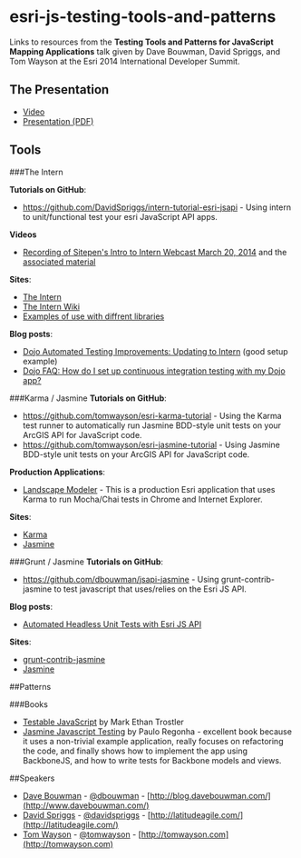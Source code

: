esri-js-testing-tools-and-patterns
==================================

Links to resources from the **Testing Tools and Patterns for JavaScript Mapping Applications** talk given by Dave Bouwman, David Spriggs, and Tom Wayson at the Esri 2014 International Developer Summit.

## The Presentation
- [Video](http://video.esri.com/watch/3432/testing-tools-_and_-patterns-for-javascript-mapping-apps)
- [Presentation (PDF)](https://s3.amazonaws.com/webapps.esri.com/esri-proceedings/devsummit14/papers/dev-058.pdf)

## Tools

###The Intern

**Tutorials on GitHub**:
- https://github.com/DavidSpriggs/intern-tutorial-esri-jsapi - Using intern to unit/functional test your esri JavaScript API apps.

**Videos**
- [Recording of Sitepen's Intro to Intern Webcast March 20, 2014](https://meetings.webex.com/collabs/files/viewRecording?encryptData=1_E9BC23CC2052E70E0539EE57D79D73EF21912860E943419F8E5FB24D5DE5AC90B2A7BEB155F8AC49E792B490B13F29CE8EBB6DE23F80D99F9DB4648D9BF12E12A12665F3BAA1542C862030C9C34EDF24_64DB221A6C18E7D664F738FF7C8341B25B7840E4) and the [associated material](https://gist.github.com/dylans/94252f74f51e9b0102ac)

**Sites**:
- [The Intern](http://theintern.io/)
- [The Intern Wiki](https://github.com/theintern/intern/wiki)
- [Examples of use with diffrent libraries](https://github.com/theintern/intern-examples)

**Blog posts**:
- [Dojo Automated Testing Improvements: Updating to Intern](http://www.sitepen.com/blog/2014/02/18/dojo-automated-testing-improvements-updating-to-intern/) (good setup example)
- [Dojo FAQ: How do I set up continuous integration testing with my Dojo app?](http://www.sitepen.com/blog/2014/02/12/dojo-faq-how-do-i-setup-continuous-integration-testing-with-my-dojo-app/)

###Karma / Jasmine
**Tutorials on GitHub**:
- https://github.com/tomwayson/esri-karma-tutorial - Using the Karma test runner to automatically run Jasmine BDD-style unit tests on your ArcGIS API for JavaScript code.
- https://github.com/tomwayson/esri-jasmine-tutorial - Using Jasmine BDD-style unit tests on your ArcGIS API for JavaScript code.


**Production Applications**:
- [Landscape Modeler](https://github.com/esri/landscape-modeler-js) - This is a production Esri application that uses Karma to run Mocha/Chai tests in Chrome and Internet Explorer.

**Sites**:
- [Karma](http://karma-runner.github.io/)
- [Jasmine](http://jasmine.github.io/)

###Grunt / Jasmine
**Tutorials on GitHub**:
- https://github.com/dbouwman/jsapi-jasmine - Using grunt-contrib-jasmine to test javascript that uses/relies on the Esri JS API.

**Blog posts**:
- [Automated Headless Unit Tests with Esri JS API](http://blog.davebouwman.com/2013/07/26/automated-headless-unit-tests-with-esri-js-api/)


**Sites**:
- [grunt-contrib-jasmine](https://github.com/gruntjs/grunt-contrib-jasmine)
- [Jasmine](http://jasmine.github.io/)

##Patterns

###Books
- [Testable JavaScript](http://shop.oreilly.com/product/0636920024699.do) by Mark Ethan Trostler
- [Jasmine Javascript Testing](http://www.packtpub.com/javascript-unit-testing/book) by Paulo Regonha - excellent book because it uses a non-trivial example application, really focuses on refactoring the code, and finally shows how to implement the app using BackboneJS, and how to write tests for Backbone models and views.

##Speakers
- [Dave Bouwman](https://github.com/dbouwman) - [@dbouwman](https://twitter.com/dbouwman) - [http://blog.davebouwman.com/](http://www.davebouwman.com/)
- [David Spriggs](https://github.com/davidspriggs) - [@davidspriggs](https://twitter.com/davidspriggs) - [http://latitudeagile.com/](http://latitudeagile.com/)
- [Tom Wayson](https://github.com/tomwayson) - [@tomwayson](https://twitter.com/tomwayson) - [http://tomwayson.com](http://tomwayson.com)
